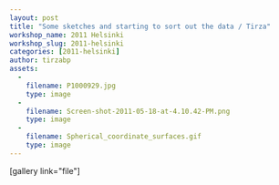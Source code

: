 ```yaml
---
layout: post
title: "Some sketches and starting to sort out the data / Tirza"
workshop_name: 2011 Helsinki
workshop_slug: 2011-helsinki
categories: [2011-helsinki]
author: tirzabp 
assets:
  -
    filename: P1000929.jpg
    type: image
  -
    filename: Screen-shot-2011-05-18-at-4.10.42-PM.png
    type: image
  -
    filename: Spherical_coordinate_surfaces.gif
    type: image
---
```

[gallery link="file"]
